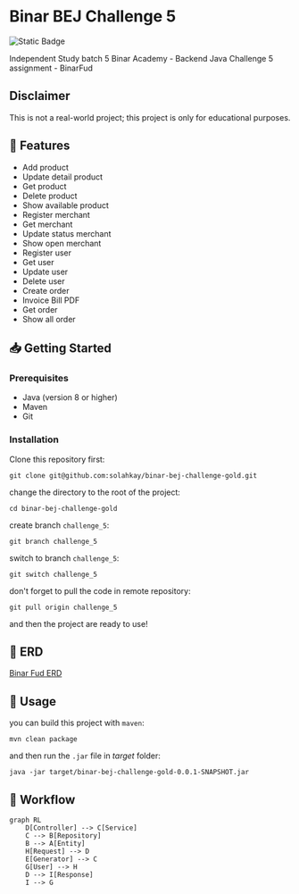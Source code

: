 # Binar BEJ Challenge 5

![Static Badge](https://img.shields.io/badge/status-uwu-brightgreen)

Independent Study batch 5 Binar Academy - Backend Java
Challenge 5 assignment - BinarFud

## Disclaimer
This is not a real-world project; this project is only for educational purposes.

## 📌 Features

- Add product
- Update detail product
- Get product
- Delete product
- Show available product
- Register merchant
- Get merchant
- Update status merchant
- Show open merchant
- Register user
- Get user
- Update user
- Delete user
- Create order
- Invoice Bill PDF
- Get order
- Show all order

## 📥 Getting Started

### Prerequisites

- Java (version 8 or higher)
- Maven
- Git

### Installation

Clone this repository first:
```git
git clone git@github.com:solahkay/binar-bej-challenge-gold.git
```

change the directory to the root of the project:
```git
cd binar-bej-challenge-gold
```

create branch `challenge_5`:
```git
git branch challenge_5
```

switch to branch `challenge_5`:
```git
git switch challenge_5
```

don't forget to pull the code in remote repository:
```git
git pull origin challenge_5
```

and then the project are ready to use!

## 🎇 ERD

[Binar Fud ERD](binarfud-erd.md)

## 🔧 Usage

you can build this project with `maven`:
```maven
mvn clean package
```

and then run the `.jar` file in *target* folder:
```
java -jar target/binar-bej-challenge-gold-0.0.1-SNAPSHOT.jar
```

## 🔗 Workflow

```mermaid
graph RL
    D[Controller] --> C[Service]
    C --> B[Repository]
    B --> A[Entity]
    H[Request] --> D
    E[Generator] --> C
    G[User] --> H
    D --> I[Response]
    I --> G
```
